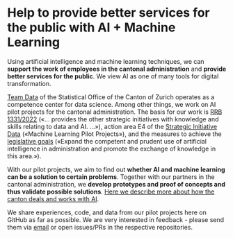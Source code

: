 # Help to provide better services for the public with AI + Machine Learning

Using artificial intelligence and machine learning techniques, we can **support the work of employees in the cantonal administration** and **provide better services for the public**. We view AI as one of many tools for digital transformation.

[Team Data](https://www.zh.ch/de/direktion-der-justiz-und-des-innern/statistisches-amt/data.html) of the Statistical Office of the Canton of Zurich operates as a competence center for data science. Among other things, we work on AI pilot projects for the cantonal administration. The basis for our work is [RRB 1331/2022](https://www.zh.ch/de/politik-staat/gesetze-beschluesse/beschluesse-des-regierungsrates/rrb/regierungsratsbeschluss-1331-2022.html) («... provides the other strategic initiatives with knowledge and skills relating to data and AI. ...»), action area E4 of the [Strategic Initiative Data](https://www.zh.ch/de/politik-staat/kanton/kantonale-verwaltung/digitale-verwaltung/strategische-initiativen.html) («Machine Learning Pilot Projects»), and the measures to achieve the [legislative goals](https://www.zh.ch/de/politik-staat/gesetze-beschluesse/richtlinien-der-regierungspolitik-2023-2027/allgemeine-verwaltung/rrz-10/rrz-10-f.html) («Expand the competent and prudent use of artificial intelligence in administration and promote the exchange of knowledge in this area.»).

With our pilot projects, we aim to find out **whether AI and machine learning can be a solution to certain problems**. Together with our partners in the cantonal administration, we **develop prototypes and proof of concepts and thus validate possible solutions**. [Here we describe more about how the canton deals and works with AI](https://www.zh.ch/de/politik-staat/kanton/kantonale-verwaltung/digitale-verwaltung/kuenstliche-intelligenz.html).

We share experiences, code, and data from our pilot projects here on GitHub as far as possible. We are very interested in feedback - please send them via [email](mailto:datashop@statistik.zh.ch) or open issues/PRs in the respective repositories.